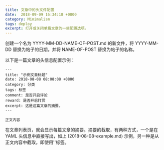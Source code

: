 ```yaml
---
title: 文章中的头文件配置
date:  2018-09-09 16:34:18 +0800
category: Minimalism
tags: deploy
excerpt: 打开或关闭单篇文章的一些配置选项。
---
```


创建一个名为 YYYY-MM-DD-NAME-OF-POST.md 的新文件，将 YYYY-MM-DD 替换为帖子的日期，并将 NAME-OF-POST 替换为帖子的名称。

以下是一篇文章的头信息配置示例：

```
---
title: "示例文章标题"
date: 2018-08-08 08:08:08 +0800
category: 分类
tags: 标签
comment: 是否开启评论
reward: 是否开启打赏
excerpt: 这是这篇文章的摘要。
---

正文内容
```

在文章列表页，就会显示每篇文章的摘要。摘要的截取，有两种方式，一个是在 YAML 头信息中直接写出，如上 (2018-08-08-example.md) 示例，另一种是从正文内容中截取，即使用'<!--more-->'标签。